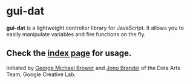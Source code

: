 # gui-dat
**gui-dat** is a lightweight controller library for JavaScript. It allows you to easily manipulate variables and fire functions on the fly.
## Check the [index page](http://jonobr1.github.com/gui-dat/) for usage.
Initiated by [George Michael Brower](http://georgemichaelbrower.com/) and [Jono Brandel](http://jonobr1.com/) of the Data Arts Team, Google Creative Lab.
